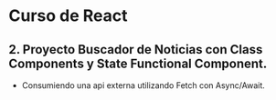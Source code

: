 # Curso de React

## 2. Proyecto Buscador de Noticias con Class Components y State Functional Component.

- Consumiendo una api externa utilizando Fetch con Async/Await.

